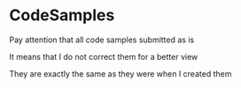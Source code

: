 # CodeSamples

Pay attention that all code samples submitted as is

It means that I do not correct them for a better view

They are exactly the same as they were when I created them
